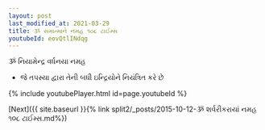 ```yaml
---
layout: post
last_modified_at: 2021-03-29
title: ૐ સમાત્માને નમહ ૧૦૮ ટાઈમ્સ
youtubeId: eovQtlINdqg
---
```

 
 
 ૐ નિયામેન્દ્ર વર્ધનયા નમહ  
 
 -  જે તપસ્યા દ્વારા તેની બધી ઇન્દ્રિયોને નિયંત્રિત કરે છે 
 
  
 
  
 
 
 
 
 
 


{% include youtubePlayer.html id=page.youtubeId %}
 
[Next]({{ site.baseurl }}{% link  split2/_posts/2015-10-12-ૐ શર્વરીકરાયાં નમહ ૧૦૮ ટાઈમ્સ.md%})
 
